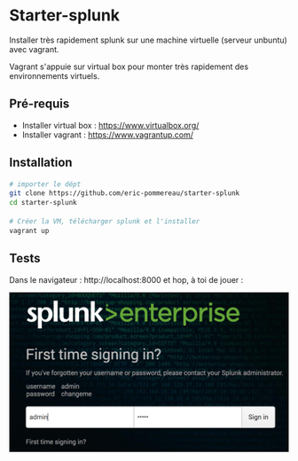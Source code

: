 # Starter-splunk
Installer très rapidement splunk sur une machine virtuelle (serveur unbuntu) avec vagrant.

Vagrant s'appuie sur virtual box pour monter très rapidement des environnements virtuels.

## Pré-requis
* Installer virtual box : https://www.virtualbox.org/
* Installer vagrant : https://www.vagrantup.com/

## Installation

```sh
# importer le dépt
git clone https://github.com/eric-pommereau/starter-splunk
cd starter-splunk

# Créer la VM, télécharger splunk et l'installer
vagrant up
```
## Tests
Dans le navigateur : http://localhost:8000 et hop, à toi de jouer : 

<img src="/img/splunk-login-page.png" width="700">
